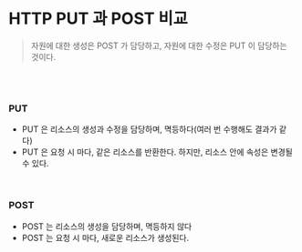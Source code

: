 # HTTP PUT 과 POST 비교

> 자원에 대한 생성은 POST 가 담당하고, 자원에 대한 수정은 PUT 이 담당하는 것이다.

<br><br>

### PUT 
- PUT 은 리소스의 생성과 수정을 담당하며, 멱등하다(여러 번 수행해도 결과가 같다)
- PUT 은 요청 시 마다, 같은 리소스를 반환한다. 하지만, 리소스 안에 속성은 변경될 수 있다.
<br>

### POST 
- POST 는 리소스의 생성을 담당하며, 멱등하지 않다
- POST 는 요청 시 마다, 새로운 리소스가 생성된다.